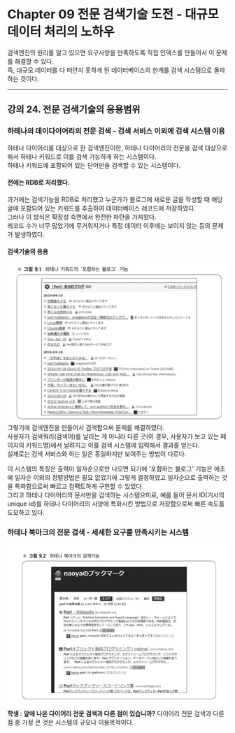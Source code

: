 # Chapter 09 전문 검색기술 도전 - 대규모 데이터 처리의 노하우

검색엔진의 원리를 알고 있으면 요구사양을 만족하도록 직접 인덱스를 만들어서 이 문제를 해결할 수 있다.   
즉, 대규모 데이터를 다 떠안지 못하게 된 데이터베이스의 한계를 검색 시스템으로 돌파하는 것이다.

---
## 강의 24. 전문 검색기술의 응용범위
### 하테나의 데이다이어리의 전문 검색 - 검색 서비스 이외에 검색 시스템 이용
하테나 다이어리를 대상으로 한 검색엔진이란, 하테나 다이어리의 전문을 검색 대상으로 해서 하테나 키워드로 이를 검색 가능하게 하는 시스템이다.   
하테나 키워드에 포함되어 있는 단어만을 검색할 수 있는 시스템이다.   
#### 전에는 RDB로 처리했다.
과거에는 검색기능을 RDB로 처리했고 누군가가 블로그에 새로운 글을 작성할 때 해당 글에 포함되어 있는 키워드를 추출하여 데이터베이스 레코드에 저장하였다.   
그러나 이 방식은 확장성 측면에서 완전한 파탄을 가져왔다.   
레코드 수가 너무 많았기에 무거워지거나 특정 데이터 이후에는 보이지 않는 등의 문제가 발생하였다.
#### 검색기술의 응용
![하테나 키워드의 '포함하는 블로그' 기능](image/hatena_keyword_including_blog.png)
그렇기에 검색엔진을 만들어서 검색함으써 문제를 해결하였다.   
사용자가 검색쿼리(검색어)를 날리는 게 아니라 다른 곳(이 경우, 사용자가 보고 있는 페이지의 키워드명)에서 날려지고 이를 검색 시스템에 입력해서 결과를 얻는다.   
실제로는 검색 서비스와 하는 일은 동일하지만 보여주는 방법이 다르다.

이 시스템의 특징은 출력이 일자순으로만 나오면 되기에 '포함하는 블로그' 기능은 애초에 일자순 이외의 정렬방법은 필요 없었기에 그렇게 결정하였고 일자순으로 출력하는 것을 특화함으로써 빠르고 컴팩트하게 구현할 수 있었다.   
그리고 하테나 다이어리의 문서만을 검색하는 시스템으미로, 예를 들어 문서 ID(기사의 unique id)를 하테나 다이어리의 사양에 특화시킨 방법으로 저장함으로써 빠른 속도를 도모하고 있다.

### 하테나 북마크의 전문 검색 - 세세한 요구를 만족시키는 시스템
![하테나 북마크의 검색기능](image/hatena_bookmark_search_function.png)
**학생 : 앞에 나온 다이어리 전문 검색과 다른 점이 있습니까?**
다이어리 전문 검색과 다른 점 중 가정 큰 것은 시스템의 규모나 이용목적이다.

### 
### 




